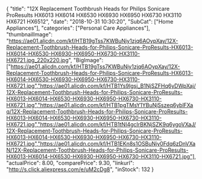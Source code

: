 {
	"title": "12X Replacement Toothbrush Heads for Philips Sonicare ProResults HX6013 HX6014 HX6530 HX6930 HX6950 HX6730 HX3110 HX6721 HX6512",
	"date": "2018-10-31 10:30:20",
	"SubCat": ["Home Appliances"],
	"categories": ["Personal Care Appliances"],
	"thumbnailImage": "https://ae01.alicdn.com/kf/HTB19gTss7KWBuNjy1zjq6AOypXay/12X-Replacement-Toothbrush-Heads-for-Philips-Sonicare-ProResults-HX6013-HX6014-HX6530-HX6930-HX6950-HX6730-HX3110-HX6721.jpg_220x220.jpg",
	"BigImage": ["https://ae01.alicdn.com/kf/HTB19gTss7KWBuNjy1zjq6AOypXay/12X-Replacement-Toothbrush-Heads-for-Philips-Sonicare-ProResults-HX6013-HX6014-HX6530-HX6930-HX6950-HX6730-HX3110-HX6721.jpg","https://ae01.alicdn.com/kf/HTB1Ys9Igsj_B1NjSZFHq6yDWpXaj/12X-Replacement-Toothbrush-Heads-for-Philips-Sonicare-ProResults-HX6013-HX6014-HX6530-HX6930-HX6950-HX6730-HX3110-HX6721.jpg","https://ae01.alicdn.com/kf/HTB1pgTMsY1YBuNjSszeq6yblFXaq/12X-Replacement-Toothbrush-Heads-for-Philips-Sonicare-ProResults-HX6013-HX6014-HX6530-HX6930-HX6950-HX6730-HX3110-HX6721.jpg","https://ae01.alicdn.com/kf/HTB1tNI4gcIrBKNjSZK9q6ygoVXaJ/12X-Replacement-Toothbrush-Heads-for-Philips-Sonicare-ProResults-HX6013-HX6014-HX6530-HX6930-HX6950-HX6730-HX3110-HX6721.jpg","https://ae01.alicdn.com/kf/HTB1EKn8s1OSBuNjy0Fdq6zDnVXaN/12X-Replacement-Toothbrush-Heads-for-Philips-Sonicare-ProResults-HX6013-HX6014-HX6530-HX6930-HX6950-HX6730-HX3110-HX6721.jpg"],
	"actualPrice": 8.00,
	"comparePrice": 9.30,
	"linkurl": "http://s.click.aliexpress.com/e/uM2cDg8",
	"inStock": 132
}
